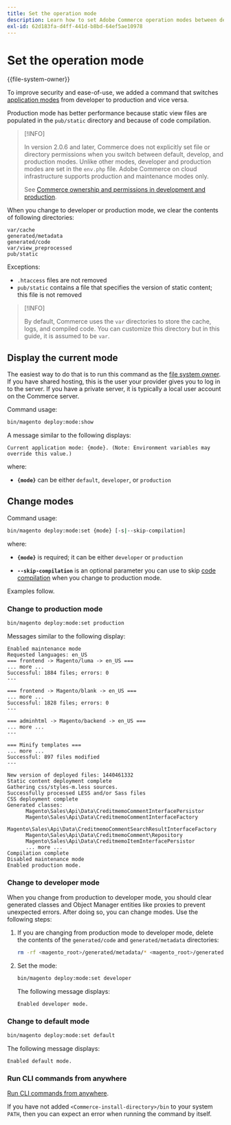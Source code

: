 ```yaml
---
title: Set the operation mode
description: Learn how to set Adobe Commerce operation modes between developer and production. Discover mode switching commands and security implications.
exl-id: 62d183fa-d4ff-441d-b8bd-64ef5ae10978
---
```

# Set the operation mode

{{file-system-owner}}

To improve security and ease-of-use, we added a command that switches [application modes](../bootstrap/application-modes.md) from developer to production and vice versa.

Production mode has better performance because static view files are populated in the `pub/static` directory and because of code compilation.

>[!INFO]
>
>In version 2.0.6 and later, Commerce does not explicitly set file or directory permissions when you switch between default, develop, and production modes. Unlike other modes, developer and production modes are set in the `env.php` file. Adobe Commerce on cloud infrastructure supports production and maintenance modes only.
>
>See [Commerce ownership and permissions in development and production](../deployment/file-system-permissions.md).

When you change to developer or production mode, we clear the contents of following directories:

```
var/cache
generated/metadata
generated/code
var/view_preprocessed
pub/static
```

Exceptions:

- `.htaccess` files are not removed
- `pub/static` contains a file that specifies the version of static content; this file is not removed

>[!INFO]
>
>By default, Commerce uses the `var` directories to store the cache, logs, and compiled code. You can customize this directory but in this guide, it is assumed to be `var`.

## Display the current mode

The easiest way to do that is to run this command as the [file system owner](../../installation/prerequisites/file-system/overview.md). If you have shared hosting, this is the user your provider gives you to log in to the server. If you have a private server, it is typically a local user account on the Commerce server.

Command usage:

```bash
bin/magento deploy:mode:show
```

A message similar to the following displays:

```
Current application mode: {mode}. (Note: Environment variables may override this value.)
```

where:

- **`{mode}`** can be either `default`, `developer`, or `production`

## Change modes

Command usage:

```bash
bin/magento deploy:mode:set {mode} [-s|--skip-compilation]
```

where:

- **`{mode}`** is required; it can be either `developer` or `production`

- **`--skip-compilation`** is an optional parameter you can use to skip [code compilation](../cli/code-compiler.md) when you change to production mode.

Examples follow.

### Change to production mode

```bash
bin/magento deploy:mode:set production
```

Messages similar to the following display:

```
Enabled maintenance mode
Requested languages: en_US
=== frontend -> Magento/luma -> en_US ===
... more ...
Successful: 1884 files; errors: 0
---

=== frontend -> Magento/blank -> en_US ===
... more ...
Successful: 1828 files; errors: 0
---

=== adminhtml -> Magento/backend -> en_US ===
... more ...
---

=== Minify templates ===
... more ...
Successful: 897 files modified
---

New version of deployed files: 1440461332
Static content deployment complete
Gathering css/styles-m.less sources.
Successfully processed LESS and/or Sass files
CSS deployment complete
Generated classes:
      Magento\Sales\Api\Data\CreditmemoCommentInterfacePersistor
      Magento\Sales\Api\Data\CreditmemoCommentInterfaceFactory
      Magento\Sales\Api\Data\CreditmemoCommentSearchResultInterfaceFactory
      Magento\Sales\Api\Data\CreditmemoComment\Repository
      Magento\Sales\Api\Data\CreditmemoItemInterfacePersistor
      ... more ...
Compilation complete
Disabled maintenance mode
Enabled production mode.
```

### Change to developer mode

When you change from production to developer mode, you should clear generated classes and Object Manager entities like proxies to prevent unexpected errors. After doing so, you can change modes. Use the following steps:

1. If you are changing from production mode to developer mode, delete the contents of the `generated/code` and `generated/metadata` directories:

   ```bash
   rm -rf <magento_root>/generated/metadata/* <magento_root>/generated/code/*
   ```

1. Set the mode:

   ```bash
   bin/magento deploy:mode:set developer
   ```

   The following message displays:

   ```
   Enabled developer mode.
   ```

### Change to default mode

```bash
bin/magento deploy:mode:set default
```

The following message displays:

```
Enabled default mode.
```

### Run CLI commands from anywhere

[Run CLI commands from anywhere](../cli/config-cli.md#config-install-cli-first).

If you have not added `<Commerce-install-directory>/bin` to your system `PATH`, then you can expect an error when running the command by itself.

